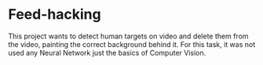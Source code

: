 # Feed-hacking
This project wants to detect human targets on video and  delete them from the video, painting the correct background behind it. For this task, it was not used any Neural Network just the basics of Computer Vision.
